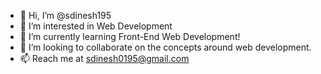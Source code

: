 - 👋 Hi, I’m @sdinesh195
- 👀 I’m interested in Web Development
- 🌱 I’m currently learning Front-End Web Development!
- 💞️ I’m looking to collaborate on the concepts around web development.
- 📫 Reach me at sdinesh0195@gmail.com

<!---
sdinesh195/sdinesh195 is a ✨ special ✨ repository because its `README.md` (this file) appears on your GitHub profile.
You can click the Preview link to take a look at your changes.
--->
